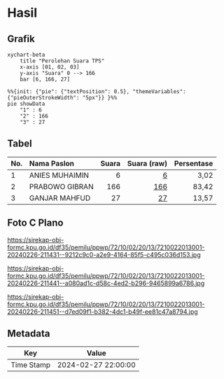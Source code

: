 # Hasil

## Grafik

```mermaid
xychart-beta
    title "Perolehan Suara TPS"
    x-axis [01, 02, 03]
    y-axis "Suara" 0 --> 166
    bar [6, 166, 27]
```

```mermaid
%%{init: {"pie": {"textPosition": 0.5}, "themeVariables": {"pieOuterStrokeWidth": "5px"}} }%%
pie showData
    "1" : 6
    "2" : 166
    "3" : 27
```

## Tabel

| No. | Nama Paslon    | Suara | Suara (raw) | Persentase |
|:--- |:-------------- | -----:| -----------:| ----------:|
| 1   | ANIES MUHAIMIN | 6     | [6][p-1]    | 3,02       |
| 2   | PRABOWO GIBRAN | 166   | [166][p-2]  | 83,42      |
| 3   | GANJAR MAHFUD  | 27    | [27][p-3]   | 13,57      |


[p-1]: https://github.com/gigit-pemilu/pemilu-2024-72-sulawesi-tengah/blob/main/pilpres/hitung-suara/sub/72-sulawesi-tengah/sub/10-sigi/sub/02-palolo/sub/2013-rahmat/sub/001-tps/sub/paslon-1.txt
[p-2]: https://github.com/gigit-pemilu/pemilu-2024-72-sulawesi-tengah/blob/main/pilpres/hitung-suara/sub/72-sulawesi-tengah/sub/10-sigi/sub/02-palolo/sub/2013-rahmat/sub/001-tps/sub/paslon-2.txt
[p-3]: https://github.com/gigit-pemilu/pemilu-2024-72-sulawesi-tengah/blob/main/pilpres/hitung-suara/sub/72-sulawesi-tengah/sub/10-sigi/sub/02-palolo/sub/2013-rahmat/sub/001-tps/sub/paslon-3.txt

## Foto C Plano

https://sirekap-obj-formc.kpu.go.id/df35/pemilu/ppwp/72/10/02/20/13/7210022013001-20240226-211431--9212c9c0-a2e9-4164-85f5-c495c036d153.jpg

https://sirekap-obj-formc.kpu.go.id/df35/pemilu/ppwp/72/10/02/20/13/7210022013001-20240226-211441--a080ad1c-d58c-4ed2-b296-9465899a6786.jpg

https://sirekap-obj-formc.kpu.go.id/df35/pemilu/ppwp/72/10/02/20/13/7210022013001-20240226-211451--d7ed09f1-b382-4dc1-b49f-ee81c47a8794.jpg


## Metadata

| Key        | Value               |
| ---------- | ------------------- |
| Time Stamp | 2024-02-27 22:00:00 |



